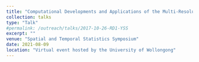 ```yaml
---
title: "Computational Developments and Applications of the Multi-Resolution Approximation for Massive Spatial Data"
collection: talks
type: "Talk"
#permalink: /outreach/talks/2017-10-26-RD1-YSS
excerpt: ""
venue: "Spatial and Temporal Statistics Symposium"
date: 2021-08-09
location: "Virtual event hosted by the University of Wollongong"
---
```

